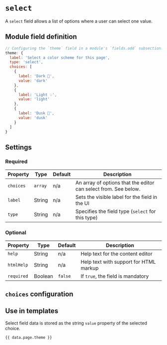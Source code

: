 # `select`

A `select` field allows a list of options where a user can select one value.

## Module field definition

```javascript
// Configuring the `theme` field in a module's `fields.add` subsection:
theme: {
  label: 'Select a color scheme for this page',
  type: 'select',
  choices: [
    {
      label: 'Dark 🌚',
      value: 'dark'
    },
    {
      label: 'Light 💡',
      value: 'light'
    },
    {
      label: 'Dusk 🌆',
      value: 'dusk'
    }
  ]
}
```

## Settings

### Required

|  Property | Type   | Default | Description |
|-----------|-----------|-----------|-----------|
|`choices` | `array` |  n/a | An array of options that the editor can select from. See below. |
|`label` | String | n/a | Sets the visible label for the field in the UI |
|`type` | String | n/a | Specifies the field type (`select` for this type) |

### Optional

|  Property | Type   | Default | Description |
|-----------|-----------|-----------|-----------|
|`help` | String | n/a | Help text for the content editor |
|`htmlHelp` | String | n/a | Help text with support for HTML markup |
|`required` | Boolean | `false` | If `true`, the field is mandatory |

<!-- TODO: The following settings are likely to return, but are not yet implemented. -->
<!-- |contextual | Boolean | false | If `true`, it will prevent the field from appearing in the editor modal | -->
<!-- |readOnly | Boolean | false | If `true`, prevents the user from editing the field value | -->
<!-- |widgetControls | Boolean | false | If `true`, `select` fields can be edited in line on the page if the field is in a widget | | -->

## `choices` configuration

<!-- Importing choices description -->
<Content :page-key="$site.pages.find(p => p.relativePath === 'reference/field-types/_choices-setting.md').key"/>

## Use in templates

Select field data is stored as the string `value` property of the selected choice.

```django
{{ data.page.theme }}
```